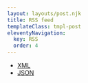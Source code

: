 ```yaml
---
layout: layouts/post.njk
title: RSS feed
templateClass: tmpl-post
eleventyNavigation:
  key: RSS
  order: 4
---
```




+ [XML](/feed/main.xml)
+ [JSON](/feed/main.json)
